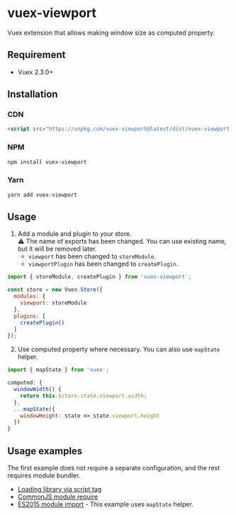 # vuex-viewport
Vuex extension that allows making window size as computed property.

## Requirement
- Vuex 2.3.0+

## Installation
### CDN
```html
<script src="https://unpkg.com/vuex-viewport@latest/dist/vuex-viewport.js"></script>
```

### NPM
```sh
npm install vuex-viewport
```

### Yarn
```sh
yarn add vuex-viewport
```

## Usage
1. Add a module and plugin to your store.  
:warning: The name of exports has been changed. You can use existing name, but it will be removed later.
   - `viewport` has been changed to `storeModule`.
   - `viewportPlugin` has been changed to `createPlugin`.

```javascript
import { storeModule, createPlugin } from 'vuex-viewport';

const store = new Vuex.Store({
  modules: {
    viewport: storeModule
  },
  plugins: [
    createPlugin()
  ]
});
```

2. Use computed property where necessary. You can also use `mapState` helper.

```javascript
import { mapState } from 'vuex';

computed: {
  windowWidth() {
    return this.$store.state.viewport.width;
  },
  ...mapState({
    windowHeight: state => state.viewport.height
  })
}
```

## Usage examples
The first example does not require a separate configuration, and the rest requires module bundler.
- [Loading library via script tag](https://github.com/ony3000/vuex-viewport/blob/master/examples/old-school.html)
- [CommonJS module require](https://github.com/ony3000/vuex-viewport/blob/master/examples/common.js)
- [ES2015 module import](https://github.com/ony3000/vuex-viewport/blob/master/examples/esm.js) - This example uses `mapState` helper.

